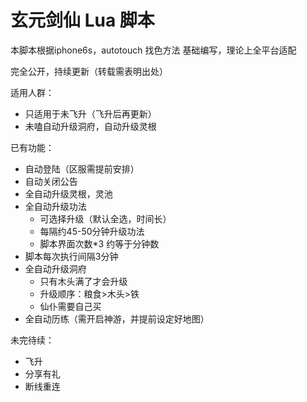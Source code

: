 # 玄元剑仙 Lua 脚本
本脚本根据iphone6s，autotouch 找色方法 基础编写，理论上全平台适配  

完全公开，持续更新（转载需表明出处） 

适用人群： 
* 只适用于未飞升（飞升后再更新）
* 未嗑自动升级洞府，自动升级灵根

已有功能：
* 自动登陆（区服需提前安排）
* 自动关闭公告
* 全自动升级灵根，灵池
* 全自动升级功法
  * 可选择升级（默认全选，时间长）
  * 每隔约45-50分钟升级功法
  * 脚本界面次数*3 约等于分钟数
* 脚本每次执行间隔3分钟
* 全自动升级洞府
  * 只有木头满了才会升级
  * 升级顺序：粮食>木头>铁
  * 仙仆需要自己买
* 全自动历练（需开启神游，并提前设定好地图）

未完待续：
* 飞升
* 分享有礼
* 断线重连


